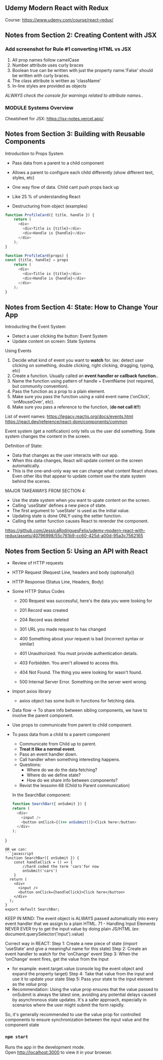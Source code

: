 ## Udemy Modern React with Redux
Course: https://www.udemy.com/course/react-redux/

## Notes from Section 2: Creating Content with JSX

### Add screenshot for Rule #1 converting HTML vs JSX
 1) All prop names follow camelCase
 2) Number attribute uses curly braces
 3) Boolean true can be written with just the property name.'False' should be written with curly braces.
 4) The class attribute  is written as 'className'
 5) In-line styles are provided as objects

*ALWAYS check the console for warnings related to attribute names.*.

### MODULE Systems Overview

Cheatsheet for JSX: https://jsx-notes.vercel.app/

## Notes from Section 3: Building with Reusable Components

Introduction to Props System
- Pass data from a parent to a child component
- Allows a parent to configure each child differently (show different text, styles, etc)
- One way flow of data. Child cant push props back up
- Like 25 % of understanding React

- Destructuring from object (examples)
```javascript
function ProfileCard({ title, handle }) {
    return (
      <div>
        <div>Title is {title}</div>
        <div>Handle is {handle}</div>
      </div>
    );
}

function ProfileCard(props) {
const {title, handle} = props
    return (
      <div>
        <div>Title is {title}</div>
        <div>Handle is {handle}</div>
      </div>
    );
}
```

## Notes from Section 4: State: How to Change Your App
Introducting the Event System
- Detect a user clicking the button: Event System
- Update content on screen: State Systems

Using Events
1) Decide what kind of event you want to **watch** for. (ex: detect user clicking on something, double clicking, right clicking, dragging, typing, etc)
2) Create a function. Usually called an **event handler or callback function.**.
3) Name the function using pattern of handle + EventName (not required, but community convention).
4) Pass the function as a prop to a plain element.
5) Make sure you pass the function using a valid event name ('onClick', 'onMouseOver', etc).
6) Make sure you pass a reference to the function, (**do not call it!!**)

List of event names:
https://legacy.reactjs.org/docs/events.html
https://react.dev/reference/react-dom/components/common

Event system (get a notification) only tells us the user did something.
State system changes the content in the screen.

Definition of State:
- Data that changes as the user interacts with our app.
- When this data changes, React will update content on the screen automatically.
- This is the one-and-only way we can change what content React shows.
Even other libs that appear to update content use the state system behind the scenes.

MAJOR TAKEAWAYS FROM SECTION 4:
- Use the state system when you want to upate content on the screen.
- Calling 'useState' defines a new piece of state.
- The first argument to 'useState' is used as the initial value.
- Updating state is done ONLY using the setter function.
- Calling the setter function causes React to rerender the component.

https://github.com/JessicaRodriguesFelix/udemy-modern-react-with-redux/assets/40796998/55c761b9-cc60-425d-a00d-95a3c7562165

## Notes from Section 5: Using an API with React

- Review of HTTP requests
- HTTP Request (Request Line, headers and body (optionally))
- HTTP Response (Status Line, Headers, Body)
- Some HTTP Status Codes
  - 200 Request was successful, here's the data you were looking for
  - 201 Record was created
  - 204 Record was deleted
  
  - 301 URL you made request to has changed

  - 400 Something about your request is bad (incorrect syntax or similar)
  - 401 Unauthorized. You must provide authentication details.
  - 403 Forbidden. You aren't allowed to access this.
  - 404 Not Found. The thing you were looking for wasn't found.

  - 500 Internal Server Error. Something on the server went wrong.

- Import axios library
  - axios object has some built-in functions for fetching data.

- Data flow -> To share info between sibling components, we have to involve the parent component.
- Use props to communicate from parent to child component.
- To pass data from a child to a parent component 
  - Communicate from Child up to parent.
  - **Treat it like a normal event**.
  - Pass an event handler down.
  - Call handler when something interesting happens.
  - Questions:
    - Where do we do the data fetching?
    - Where do we define state?
    - How do we share info between components?
  - Revist the lessomn 68 (Child to Parent communication)

  In the SearchBat component:
  ```javascript
  function SearchBar({ onSubmit }) {
  return (
    <div>
      <input />
      <button onClick={()=> onSubmit()}>Click here</button>
    </div>
  );
}
```
OR we can:
```javascript
function SearchBar({ onSubmit }) {
    const handleClick = () => {
        //hard coded the term 'cars'for now
        onSubmit('cars')
    }
  return (
    <div>
      <input />
      <button onClick={handleClick}>Click here</button>
    </div>
  );
}
export default SearchBar;
```

KEEP IN MIND: The event object is ALWAYS passed automatically into every event handler that we assign to a plain HTML.
71 - Handling Input Elements
NEVER EVER try to get the input value by doing plain JS/HTML (ex: document.querySelector('input').value)

Correct way in REACT:
Step 1: Create a new piece of state (import 'useState' and give a meaningful name for this state)
Step 2: Create an event handler to watch for the 'onChange' event
Step 3: When the 'onChange' event fires, get the value from the input
  - for example: event.target.value (console log the event object and expand the property target)
Step 4: Take that value from the input and use it to update your state
Step 5: Pass your state to the input element as the *value* prop
  - Recommendation:
Using the value prop ensures that the value passed to onSubmit is always the latest one, avoiding any potential delays caused by asynchronous state updates. It's a safer approach, especially in scenarios where the user might submit the form rapidly.

So, it's generally recommended to use the value prop for controlled components to ensure synchronization between the input value and the component state

### `npm start`

Runs the app in the development mode.\
Open [http://localhost:3000](http://localhost:3000) to view it in your browser.

